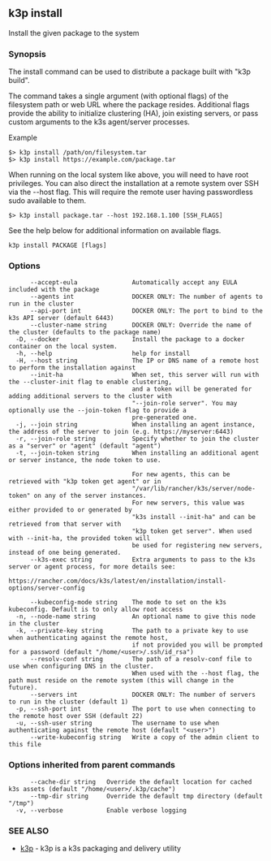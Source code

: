 ## k3p install

Install the given package to the system

### Synopsis


The install command can be used to distribute a package built with "k3p build".

The command takes a single argument (with optional flags) of the filesystem path or web URL
where the package resides. Additional flags provide the ability to initialize clustering (HA),
join existing servers, or pass custom arguments to the k3s agent/server processes.

Example

	$> k3p install /path/on/filesystem.tar
	$> k3p install https://example.com/package.tar

When running on the local system like above, you will need to have root privileges. You can also 
direct the installation at a remote system over SSH via the --host flag. This will require the 
remote user having passwordless sudo available to them.

    $> k3p install package.tar --host 192.168.1.100 [SSH_FLAGS]

See the help below for additional information on available flags.


```
k3p install PACKAGE [flags]
```

### Options

```
      --accept-eula               Automatically accept any EULA included with the package
      --agents int                DOCKER ONLY: The number of agents to run in the cluster
      --api-port int              DOCKER ONLY: The port to bind to the k3s API server (default 6443)
      --cluster-name string       DOCKER ONLY: Override the name of the cluster (defaults to the package name)
  -D, --docker                    Install the package to a docker container on the local system.
  -h, --help                      help for install
  -H, --host string               The IP or DNS name of a remote host to perform the installation against
      --init-ha                   When set, this server will run with the --cluster-init flag to enable clustering, 
                                  and a token will be generated for adding additional servers to the cluster with 
                                  "--join-role server". You may optionally use the --join-token flag to provide a 
                                  pre-generated one.
  -j, --join string               When installing an agent instance, the address of the server to join (e.g. https://myserver:6443)
  -r, --join-role string          Specify whether to join the cluster as a "server" or "agent" (default "agent")
  -t, --join-token string         When installing an additional agent or server instance, the node token to use.
                                  
                                  For new agents, this can be retrieved with "k3p token get agent" or in 
                                  "/var/lib/rancher/k3s/server/node-token" on any of the server instances.
                                  For new servers, this value was either provided to or generated by 
                                  "k3s install --init-ha" and can be retrieved from that server with 
                                  "k3p token get server". When used with --init-ha, the provided token will 
                                  be used for registering new servers, instead of one being generated.
      --k3s-exec string           Extra arguments to pass to the k3s server or agent process, for more details see:
                                  https://rancher.com/docs/k3s/latest/en/installation/install-options/server-config
                                  
      --kubeconfig-mode string    The mode to set on the k3s kubeconfig. Default is to only allow root access
  -n, --node-name string          An optional name to give this node in the cluster
  -k, --private-key string        The path to a private key to use when authenticating against the remote host, 
                                  if not provided you will be prompted for a password (default "/home/<user>/.ssh/id_rsa")
      --resolv-conf string        The path of a resolv-conf file to use when configuring DNS in the cluster.
                                  When used with the --host flag, the path must reside on the remote system (this will change in the future).
      --servers int               DOCKER ONLY: The number of servers to run in the cluster (default 1)
  -p, --ssh-port int              The port to use when connecting to the remote host over SSH (default 22)
  -u, --ssh-user string           The username to use when authenticating against the remote host (default "<user>")
      --write-kubeconfig string   Write a copy of the admin client to this file
```

### Options inherited from parent commands

```
      --cache-dir string   Override the default location for cached k3s assets (default "/home/<user>/.k3p/cache")
      --tmp-dir string     Override the default tmp directory (default "/tmp")
  -v, --verbose            Enable verbose logging
```

### SEE ALSO

* [k3p](k3p.md)	 - k3p is a k3s packaging and delivery utility

